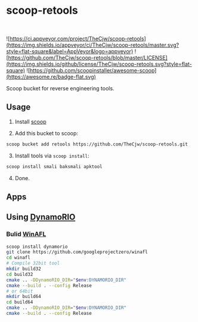 # scoop-retools 

![]() ![]() ![]()

![https://ci.appveyor.com/project/TheCjw/scoop-retools](https://img.shields.io/appveyor/ci/TheCjw/scoop-retools/master.svg?style=flat-square&label=AppVeyor&logo=appveyor) ![https://github.com/TheCjw/scoop-retools/blob/master/LICENSE](https://img.shields.io/github/license/TheCjw/scoop-retools.svg?style=flat-square) ![https://github.com/scoopinstaller/awesome-scoop](https://awesome.re/badge-flat.svg)

Scoop bucket for reverse engineering tools.

## Usage

1. Install [scoop](https://github.com/lukesampson/scoop)

2. Add this bucket to scoop:
```bash
scoop bucket add retools https://github.com/TheCjw/scoop-retools.git
```
3. Install tools via `scoop install`:
```bash
scoop install smali baksmali apktool
```
4. Done.

## Apps



## Using [DynamoRIO](https://www.dynamorio.org/)

### Bulid [WinAFL](https://github.com/googleprojectzero/winafl)

```bash
scoop install dynamorio
git clone https://github.com/googleprojectzero/winafl
cd winafl
# Compile 32bit tool
mkdir build32
cd build32
cmake .. -DDynamoRIO_DIR="$env:DYNAMORIO_DIR"
cmake --build . --config Release
# or 64bit
mkdir build64
cd build64
cmake .. -DDynamoRIO_DIR="$env:DYNAMORIO_DIR"
cmake --build . --config Release
```